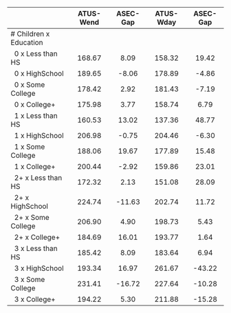 
|                      |    ATUS-Wend |     ASEC-Gap |    ATUS-Wday |     ASEC-Gap |
| -------------------- | :----------: | :----------: | :----------: | :----------: |
| # Children x Education |              |              |              |              |
| &nbsp;&nbsp;0 x Less than HS |       168.67 |         8.09 |       158.32 |        19.42 |
| &nbsp;&nbsp;0 x HighSchool |       189.65 |        -8.06 |       178.89 |        -4.86 |
| &nbsp;&nbsp;0 x Some College |       178.42 |         2.92 |       181.43 |        -7.19 |
| &nbsp;&nbsp;0 x College+ |       175.98 |         3.77 |       158.74 |         6.79 |
| &nbsp;&nbsp;1 x Less than HS |       160.53 |        13.02 |       137.36 |        48.77 |
| &nbsp;&nbsp;1 x HighSchool |       206.98 |        -0.75 |       204.46 |        -6.30 |
| &nbsp;&nbsp;1 x Some College |       188.06 |        19.67 |       177.89 |        15.48 |
| &nbsp;&nbsp;1 x College+ |       200.44 |        -2.92 |       159.86 |        23.01 |
| &nbsp;&nbsp;2+ x Less than HS |       172.32 |         2.13 |       151.08 |        28.09 |
| &nbsp;&nbsp;2+ x HighSchool |       224.74 |       -11.63 |       202.74 |        11.72 |
| &nbsp;&nbsp;2+ x Some College |       206.90 |         4.90 |       198.73 |         5.43 |
| &nbsp;&nbsp;2+ x College+ |       184.69 |        16.01 |       193.77 |         1.64 |
| &nbsp;&nbsp;3 x Less than HS |       185.42 |         8.09 |       183.64 |         6.94 |
| &nbsp;&nbsp;3 x HighSchool |       193.34 |        16.97 |       261.67 |       -43.22 |
| &nbsp;&nbsp;3 x Some College |       231.41 |       -16.72 |       227.64 |       -10.28 |
| &nbsp;&nbsp;3 x College+ |       194.22 |         5.30 |       211.88 |       -15.28 |

